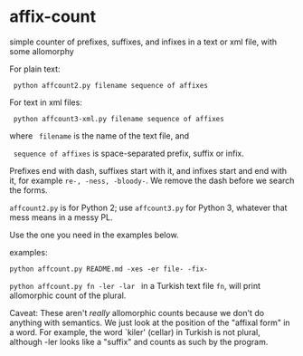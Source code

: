 # affix-count
simple counter of  prefixes, suffixes, and infixes in a text or xml file, with some allomorphy

For plain text:

<code> python affcount2.py filename sequence of affixes </code>

For text in xml files:

<code> python affcount3-xml.py filename sequence of affixes </code>

where <code> filename</code> is the name of the text file, and

<code> sequence of affixes</code> is space-separated prefix, suffix or infix.

Prefixes end with dash, suffixes start with it, and infixes start and end with it, for example <code>re-, -ness, -bloody-</code>. We remove the dash before we search the forms.

<code>affcount2.py</code> is for Python 2; use <code>affcount3.py</code> for Python 3, whatever that mess means in a messy PL.

Use the one you need in the examples below.

examples:

<code>python affcount.py README.md -xes -er file- -fix- </code>

<code>python affcount.py fn -ler -lar </code>  in a Turkish text file <code>fn</code>, will print allomorphic count of the plural.

Caveat: These aren't *really* allomorphic counts because we don't do anything with semantics. We just look at the position of
the "affixal form" in a word. For example, the word `kiler' (cellar) in Turkish is not plural, although -ler looks like a "suffix" and counts as such by the program.
